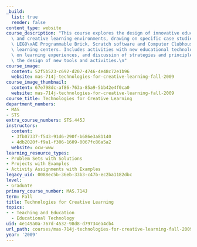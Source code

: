 ```yaml
---
_build:
  list: true
  render: false
content_type: website
course_description: "This course explores the design of innovative educational technologies\
  \ and creative learning environments, drawing on specific case studies such as the\
  \ LEGO\xAE Programmable Brick, Scratch software and Computer Clubhouse after-school\
  \ learning centers. Includes activities with new educational technologies, reflections\
  \ on learning experiences, and discussion of strategies and principles underlying\
  \ the design of new tools and activities.\n"
course_image:
  content: 52f5b523-c692-d207-4746-4e48c72e1b96
  website: mas-714j-technologies-for-creative-learning-fall-2009
course_image_thumbnail:
  content: 67e798dc-af86-763a-85a9-5bb42e4f0ca0
  website: mas-714j-technologies-for-creative-learning-fall-2009
course_title: Technologies for Creative Learning
department_numbers:
- MAS
- STS
extra_course_numbers: STS.445J
instructors:
  content:
  - 3fb07337-f543-91d6-290f-b686e3a81140
  - 4db2020f-f9a1-f306-1609-0067fc86a5a2
  website: ocw-www
learning_resource_types:
- Problem Sets with Solutions
- Projects with Examples
- Activity Assignments with Examples
legacy_uid: 0088ec5b-36eb-33b3-c47b-ec2ba1182dbc
level:
- Graduate
primary_course_number: MAS.714J
term: Fall
title: Technologies for Creative Learning
topics:
- - Teaching and Education
  - Educational Technology
uid: 4e149a0a-767d-4532-98d8-d79734ea4cb4
url_path: courses/mas-714j-technologies-for-creative-learning-fall-2009
year: '2009'
---
```

